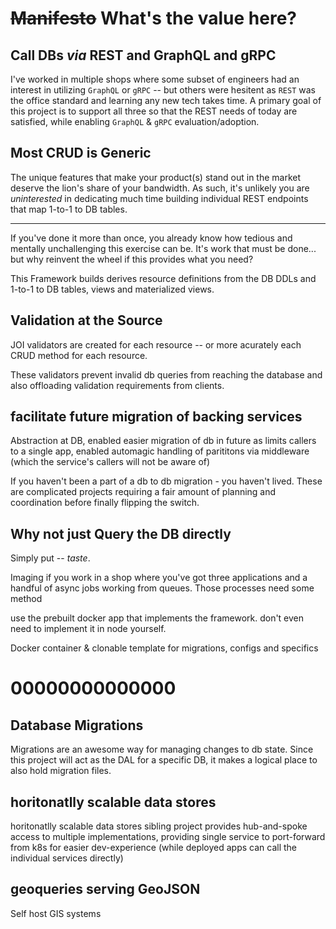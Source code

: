 

# ~~Manifesto~~ What's the value here?

## Call DBs _via_ REST **and** GraphQL **and** gRPC

I've worked in multiple shops where some subset of engineers had an interest in utilizing `GraphQL` or `gRPC` -- but others were hesitent as `REST` was the office standard and learning any new tech takes time. A primary goal of this project is to support all three so that the REST needs of today are satisfied, while enabling `GraphQL` & `gRPC` evaluation/adoption.

## Most CRUD is Generic

The unique features that make your product(s) stand out in the market deserve the lion's share of your bandwidth. As such, it's unlikely you are _uninterested_ in dedicating much time building individual REST endpoints that map 1-to-1 to DB tables.

---

If you've done it more than once, you already know how tedious and mentally unchallenging this exercise can be. It's work that must be done... but why reinvent the wheel if this provides what you need?

This Framework builds derives resource definitions from the DB DDLs and 
1-to-1 to DB tables, views and materialized views.




## Validation at the Source

JOI validators are created for each resource -- or more acurately each CRUD method for each resource.

These validators prevent invalid db queries from reaching the database and also offloading validation requirements from clients.



## facilitate future migration of backing services
Abstraction at DB, enabled easier migration of db in future as limits callers to a single app, enabled automagic handling of parititons via middleware (which the service's callers will not be aware of)

If you haven't been a part of a db to db migration - you haven't lived. These are complicated projects requiring a fair amount of planning and coordination before finally flipping the switch.





## Why not just Query the DB directly

Simply put -- _taste_.

Imaging if you work in a shop where you've got three applications and a handful of async jobs working from queues. Those processes need some method


use the prebuilt docker app that implements the framework. don't even need to implement it in node yourself.

Docker container & clonable template for migrations, configs and specifics


00000000000000
===







## Database Migrations

Migrations are an awesome way for managing changes to db state. Since this project will act as the DAL for a specific DB, it makes a logical place to also hold migration files.



## horitonatlly scalable data stores

horitonatlly scalable data stores
sibling project provides hub-and-spoke access to multiple implementations, providing single service to port-forward from k8s for easier dev-experience (while deployed apps can call the individual services directly)


## geoqueries serving GeoJSON

Self host GIS systems

